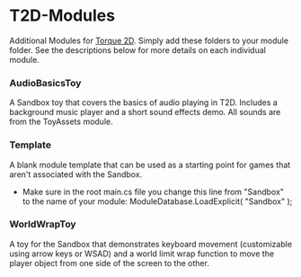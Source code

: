 T2D-Modules
===========

Additional Modules for [Torque 2D](https://github.com/GarageGames/Torque2D). Simply add these folders to your module folder. See the descriptions below for more details on each individual module.

### AudioBasicsToy ###

A Sandbox toy that covers the basics of audio playing in T2D. Includes a background music player and a short sound effects demo. All sounds are from the ToyAssets module.

### Template ###

A blank module template that can be used as a starting point for games that aren't associated with the Sandbox.

* Make sure in the root main.cs file you change this line from "Sandbox" to the name of your module: ModuleDatabase.LoadExplicit( "Sandbox" );

### WorldWrapToy ###

A toy for the Sandbox that demonstrates keyboard movement (customizable using arrow keys or WSAD) and a world limit wrap function to move the player object from one side of the screen to the other.
